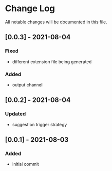 # Change Log

All notable changes will be documented in this file.

## [0.0.3] - 2021-08-04

### Fixed

- different extension file being generated

### Added

- output channel

## [0.0.2] - 2021-08-04

### Updated

- suggestion trigger strategy

## [0.0.1] - 2021-08-03

### Added

- initial commit
